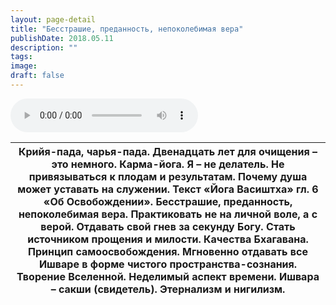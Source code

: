 ```yaml
---
layout: page-detail
title: "Бесстрашие, преданность, непоколебимая вера"
publishDate: 2018.05.11
description: ""
tags:
image:
draft: false
---
```


<audio title="2018.05.11 - Бесстрашие, преданность, непоколебимая вера.mp3" src="https://filer-api.advayta.org/v1.0/public/files/73636" controls=""></audio>

| Крийя-пада, чарья-пада. Двенадцать лет для очищения – это немного. Карма-йога. Я – не делатель. Не привязываться к плодам и результатам. Почему душа может уставать на служении. Текст «Йога Васиштха» гл. 6 «Об Освобождении». Бесстрашие, преданность, непоколебимая вера. Практиковать не на личной воле, а с верой. Отдавать свой гнев за секунду Богу. Стать источником прощения и милости.  Качества Бхагавана. Принцип самоосвобождения. Мгновенно отдавать все Ишваре в форме чистого пространства-сознания. Творение Вселенной. Неделимый аспект времени. Ишвара – сакши (свидетель). Этернализм и нигилизм. |
| --------------------------------------------------------------------------------------------------------------------------------------------------------------------------------------------------------------------------------------------------------------------------------------------------------------------------------------------------------------------------------------------------------------------------------------------------------------------------------------------------------------------------------------------------------------------------------------------------------------------- |

  
